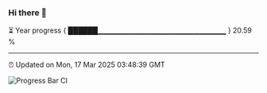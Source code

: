 ### Hi there 👋

⏳ Year progress { ██████▁▁▁▁▁▁▁▁▁▁▁▁▁▁▁▁▁▁▁▁▁▁▁▁ } 20.59 %

---

⏰ Updated on Mon, 17 Mar 2025 03:48:39 GMT

![Progress Bar CI](https://github.com/IshwaranRudhara/GIT-ACTION/workflows/Progress%20Bar%20CI/badge.svg)
